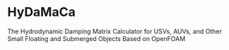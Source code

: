 # HyDaMaCa
The Hydrodynamic Damping Matrix Calculator for USVs, AUVs, and Other Small Floating and Submerged Objects Based on OpenFOAM
